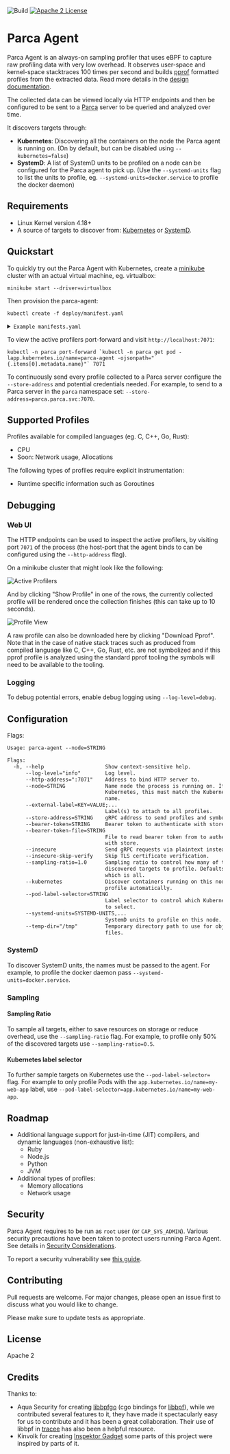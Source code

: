 ![Build](https://github.com/parca-dev/parca-agent/actions/workflows/build.yml/badge.svg)
[![Apache 2 License](https://img.shields.io/badge/license-Apache%202-blue.svg)](LICENSE)

# Parca Agent

Parca Agent is an always-on sampling profiler that uses eBPF to capture raw profiling data with very low overhead. It observes user-space and kernel-space stacktraces 100 times per second and builds [pprof](https://github.com/google/pprof) formatted profiles from the extracted data. Read more details in the [design documentation](docs/design.md).

The collected data can be viewed locally via HTTP endpoints and then be configured to be sent to a [Parca](https://github.com/parca-dev/parca) server to be queried and analyzed over time.

It discovers targets through:

* **Kubernetes**: Discovering all the containers on the node the Parca agent is running on. (On by default, but can be disabled using `--kubernetes=false`)
* **SystemD**: A list of SystemD units to be profiled on a node can be configured for the Parca agent to pick up. (Use the `--systemd-units` flag to list the units to profile, eg. `--systemd-units=docker.service` to profile the docker daemon)

## Requirements

* Linux Kernel version 4.18+
* A source of targets to discover from: [Kubernetes](https://kubernetes.io/) or [SystemD](https://systemd.io/).

## Quickstart

To quickly try out the Parca Agent with Kubernetes, create a [minikube](https://minikube.sigs.k8s.io/docs/) cluster with an actual virtual machine, eg. virtualbox:

```
minikube start --driver=virtualbox
```

Then provision the parca-agent:

```
kubectl create -f deploy/manifest.yaml
```

<details>
  <summary><code>Example manifests.yaml</code></summary>
  <p>

[embedmd]:# (deploy/manifest.yaml)
```yaml
---
apiVersion: v1
kind: Namespace
metadata:
  name: parca
---
apiVersion: rbac.authorization.k8s.io/v1
kind: ClusterRoleBinding
metadata:
  name: parca-agent
  namespace: parca
roleRef:
  apiGroup: rbac.authorization.k8s.io
  kind: ClusterRole
  name: cluster-admin
subjects:
- kind: ServiceAccount
  name: parca-agent
  namespace: parca
---
apiVersion: apps/v1
kind: DaemonSet
metadata:
  labels:
    app.kubernetes.io/component: observability
    app.kubernetes.io/instance: parca-agent
    app.kubernetes.io/name: parca-agent
    app.kubernetes.io/version: v0.0.1-alpha.3
  name: parca-agent
  namespace: parca
spec:
  selector:
    matchLabels:
      app.kubernetes.io/component: observability
      app.kubernetes.io/instance: parca-agent
      app.kubernetes.io/name: parca-agent
  template:
    metadata:
      labels:
        app.kubernetes.io/component: observability
        app.kubernetes.io/instance: parca-agent
        app.kubernetes.io/name: parca-agent
        app.kubernetes.io/version: v0.0.1-alpha.3
    spec:
      containers:
      - args:
        - /bin/parca-agent
        - --log-level=info
        - --node=$(NODE_NAME)
        - --kubernetes
        - --store-address=parca.parca.svc.cluster.local:7070
        - --insecure
        - --insecure-skip-verify
        - --temp-dir=/tmp
        env:
        - name: NODE_NAME
          valueFrom:
            fieldRef:
              fieldPath: spec.nodeName
        image: ghcr.io/parca-dev/parca-agent:v0.0.1-alpha.3
        name: parca-agent
        securityContext:
          privileged: true
        volumeMounts:
        - mountPath: /host/root
          name: root
          readOnly: true
        - mountPath: /host/proc
          name: proc
          readOnly: true
        - mountPath: /run
          name: run
        - mountPath: /lib/modules
          name: modules
        - mountPath: /sys/kernel/debug
          name: debugfs
        - mountPath: /sys/fs/cgroup
          name: cgroup
        - mountPath: /sys/fs/bpf
          name: bpffs
        - mountPath: /etc/localtime
          name: localtime
      hostPID: true
      serviceAccountName: parca-agent
      tolerations:
      - effect: NoSchedule
        operator: Exists
      - effect: NoExecute
        operator: Exists
      volumes:
      - hostPath:
          path: /
        name: root
      - hostPath:
          path: /proc
        name: proc
      - hostPath:
          path: /run
        name: run
      - hostPath:
          path: /sys/fs/cgroup
        name: cgroup
      - hostPath:
          path: /lib/modules
        name: modules
      - hostPath:
          path: /sys/fs/bpf
        name: bpffs
      - hostPath:
          path: /sys/kernel/debug
        name: debugfs
      - hostPath:
          path: /etc/localtime
        name: localtime
---
apiVersion: v1
kind: ServiceAccount
metadata:
  labels:
    app.kubernetes.io/component: observability
    app.kubernetes.io/instance: parca-agent
    app.kubernetes.io/name: parca-agent
    app.kubernetes.io/version: v0.0.1-alpha.3
  name: parca-agent
  namespace: parca
```

  </p>
</details>

To view the active profilers port-forward and visit `http://localhost:7071`:

```
kubectl -n parca port-forward `kubectl -n parca get pod -lapp.kubernetes.io/name=parca-agent -ojsonpath="{.items[0].metadata.name}"` 7071
```

To continuously send every profile collected to a Parca server configure the `--store-address` and potential credentials needed. For example, to send to a Parca server in the `parca` namespace set: `--store-address=parca.parca.svc:7070`.

## Supported Profiles

Profiles available for compiled languages (eg. C, C++, Go, Rust):

* CPU
* Soon: Network usage, Allocations

The following types of profiles require explicit instrumentation:

* Runtime specific information such as Goroutines

## Debugging

### Web UI

The HTTP endpoints can be used to inspect the active profilers, by visiting port `7071` of the process (the host-port that the agent binds to can be configured using the `--http-address` flag).

On a minikube cluster that might look like the following:

![Active Profilers](/activeprofilers.png?raw=true "Active Profilers")

And by clicking "Show Profile" in one of the rows, the currently collected profile will be rendered once the collection finishes (this can take up to 10 seconds).

![Profile View](/profileview.png?raw=true "Profile View")

A raw profile can also be downloaded here by clicking "Download Pprof". Note that in the case of native stack traces such as produced from compiled language like C, C++, Go, Rust, etc. are not symbolized and if this pprof profile is analyzed using the standard pprof tooling the symbols will need to be available to the tooling.

### Logging

To debug potential errors, enable debug logging using `--log-level=debug`.

## Configuration

Flags:

[embedmd]:# (dist/help.txt)
```txt
Usage: parca-agent --node=STRING

Flags:
  -h, --help                    Show context-sensitive help.
      --log-level="info"        Log level.
      --http-address=":7071"    Address to bind HTTP server to.
      --node=STRING             Name node the process is running on. If on
                                Kubernetes, this must match the Kubernetes node
                                name.
      --external-label=KEY=VALUE;...
                                Label(s) to attach to all profiles.
      --store-address=STRING    gRPC address to send profiles and symbols to.
      --bearer-token=STRING     Bearer token to authenticate with store.
      --bearer-token-file=STRING
                                File to read bearer token from to authenticate
                                with store.
      --insecure                Send gRPC requests via plaintext instead of TLS.
      --insecure-skip-verify    Skip TLS certificate verification.
      --sampling-ratio=1.0      Sampling ratio to control how many of the
                                discovered targets to profile. Defaults to 1.0,
                                which is all.
      --kubernetes              Discover containers running on this node to
                                profile automatically.
      --pod-label-selector=STRING
                                Label selector to control which Kubernetes Pods
                                to select.
      --systemd-units=SYSTEMD-UNITS,...
                                SystemD units to profile on this node.
      --temp-dir="/tmp"         Temporary directory path to use for object
                                files.
```

### SystemD

To discover SystemD units, the names must be passed to the agent. For example, to profile the docker daemon pass `--systemd-units=docker.service`.

### Sampling

#### Sampling Ratio

To sample all targets, either to save resources on storage or reduce overhead, use the `--sampling-ratio` flag. For example, to profile only 50% of the discovered targets use `--sampling-ratio=0.5`.

#### Kubernetes label selector

To further sample targets on Kubernetes use the `--pod-label-selector=` flag. For example to only profile Pods with the `app.kubernetes.io/name=my-web-app` label, use `--pod-label-selector=app.kubernetes.io/name=my-web-app`.

## Roadmap

* Additional language support for just-in-time (JIT) compilers, and dynamic languages (non-exhaustive list):
  * Ruby
  * Node.js
  * Python
  * JVM
* Additional types of profiles:
  * Memory allocations
  * Network usage

## Security

Parca Agent requires to be run as `root` user (or `CAP_SYS_ADMIN`). Various security precautions have been taken to protect users running Parca Agent. See details in [Security Considerations](./docs/security-considerations.md).

To report a security vulnerability see [this guide](./docs/security-considerations.md#Report-Security-Vulnerabilities).

## Contributing

Pull requests are welcome. For major changes, please open an issue first to discuss what you would like to change.

Please make sure to update tests as appropriate.

## License

Apache 2

## Credits

Thanks to:

* Aqua Security for creating [libbpfgo](https://github.com/aquasecurity/libbpfgo) (cgo bindings for [libbpf](https://github.com/libbpf/libbpf)), while we contributed several features to it, they have made it spectacularly easy for us to contribute and it has been a great collaboration. Their use of libbpf in [tracee](https://github.com/aquasecurity/tracee) has also been a helpful resource.
* Kinvolk for creating [Inspektor Gadget](https://github.com/kinvolk/inspektor-gadget) some parts of this project were inspired by parts of it.
